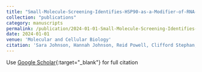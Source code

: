 ```yaml
---
title: "Small-Molecule-Screening-Identifies-HSP90-as-a-Modifier-of-RNA-Foci-in-Myotonic-Dystrophy-Type-1"
collection: "publications"
category: manuscripts
permalink: /publication/2024-01-01-Small-Molecule-Screening-Identifies-HSP90-as-a-Modifier-of-RNA-Foci-in-Myotonic-Dystrophy-Type-1
date: 2024-01-01
venue: 'Molecular and Cellular Biology'
citation: 'Sara Johnson, Hannah Johnson, Reid Powell, Clifford Stephan, Fabio Stossi, Thomas Cooper. &quot;Small-Molecule-Screening-Identifies-HSP90-as-a-Modifier-of-RNA-Foci-in-Myotonic-Dystrophy-Type-1.&quot; Molecular and Cellular Biology, 2024.'
---
```


Use [Google Scholar](https://scholar.google.com/scholar?q=Small+Molecule+Screening+Identifies+HSP90+as+a+Modifier+of+RNA+Foci+in+Myotonic+Dystrophy+Type+1){:target="_blank"} for full citation